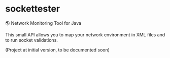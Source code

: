 # sockettester
:earth_americas: Network Monitoring Tool for Java

This small API allows you to map your network environment in XML files and to run socket validations.

(Project at initial version, to be documented soon)

